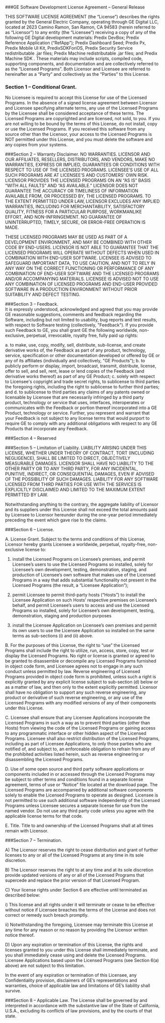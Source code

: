 ###GE Software Development License Agreement – General Release

THIS SOFTWARE LICENSE AGREEMENT (the “License”) describes the rights granted by the General Electric Company, operating through GE Digital LLC, located at 2623 Camino Ramon, San Ramon, CA 94583 (herein referred to as “Licensor”) to any entity (the “Licensee”) receiving a copy of any of the following GE Digital development materials: Predix DevBox; Predix Reference Application (“RefApp”); Predix Dashboard Seed; Predix Px, Predix Mobile UI Kit, PredixSDKForiOS, Predix Security Service redistributable .jar files; Predix Machine redistributable .jar files; and Predix Machine SDK . These materials may include scripts, compiled code, supporting components, and documentation and are collectively referred to as the “Licensed Programs”. Both Licensor and Licensee are referred to hereinafter as a “Party” and collectively as the “Parties” to this License.

### Section 1 – Conditional Grant. 
No Licensee is required to accept this License for use of the Licensed Programs. In the absence of a signed license agreement between Licensor and Licensee specifying alternate terms, any use of the Licensed Programs by the Licensee shall be considered acceptance of these terms.  The Licensed Programs are copyrighted and are licensed, not sold, to you.  If you are not willing to be bound by the terms of this License, do not install, copy or use the Licensed Programs.  If you received this software from any source other than the Licensor, your access to the Licensed Programs is NOT permitted under this License, and you must delete the software and any copies from your systems.

###Section 2 – Warranty Disclaimer. 
NO WARRANTIES. LICENSOR AND OUR AFFILIATES, RESELLERS, DISTRIBUTORS, AND VENDORS, MAKE NO WARRANTIES, EXPRESS OR IMPLIED, GUARANTEES OR CONDITIONS WITH RESPECT TO USE OF THE LICENSED PROGRAMS.  LICENSEE’S USE OF ALL SUCH PROGRAMS ARE AT LICENSEE’S AND CUSTOMERS’ OWN RISK. LICENSOR PROVIDES THE LICENSED PROGRAMS ON AN “AS IS” BASIS “WITH ALL FAULTS” AND “AS AVAILABLE.” LICENSOR DOES NOT GUARANTEE THE ACCURACY OR TIMELINESS OF INFORMATION AVAILABLE FROM, OR PROCESSED BY, THE LICENSED PROGRAMS. TO THE EXTENT PERMITTED UNDER LAW, LICENSOR EXCLUDES ANY IMPLIED WARRANTIES, INCLUDING FOR MERCHANTABILITY, SATISFACTORY QUALITY, FITNESS FOR A PARTICULAR PURPOSE, WORKMANLIKE EFFORT, AND NON-INFRINGEMENT.  NO GUARANTEE OF UNINTERRUPTED, TIMELY, SECURE, OR ERROR-FREE OPERATION IS MADE. 

THESE LICENSED PROGRAMS MAY BE USED AS PART OF A DEVELOPMENT ENVIRONMENT, AND MAY BE COMBINED WITH OTHER CODE BY END-USERS.  LICENSOR IS NOT ABLE TO GUARANTEE THAT THE LICENSED PROGRAMS WILL OPERATE WITHOUT DEFECTS WHEN USED IN COMBINATION WITH END-USER SOFTWARE.  LICENSEE IS ADVISED TO SAFEGUARD IMPORTANT DATA, TO USE CAUTION, AND NOT TO RELY IN ANY WAY ON THE CORRECT FUNCTIONING OR PERFORMANCE OF ANY COMBINATION OF END-USER SOFTWARE AND THE LICENSED PROGRAMS AND/OR ACCOMPANYING MATERIALS.  LICENSEE IS ADVISED NOT TO USE ANY COMBINATION OF LICENSED PROGRAMS AND END-USER PROVIDED SOFTWARE IN A PRODUCTION ENVIRONMENT WITHOUT PRIOR SUITABILITY AND DEFECT TESTING. 

###Section 3 – Feedback.  
It is expressly understood, acknowledged and agreed that you may provide GE reasonable suggestions, comments and feedback regarding the Software, including but not limited to usability, bug reports and test results, with respect to Software testing (collectively, "Feedback"). If you provide such Feedback to GE, you shall grant GE the following worldwide, non-exclusive, perpetual, irrevocable, royalty free, fully paid up rights: 

  a. to make, use, copy, modify, sell, distribute, sub-license, and create derivative works of, the Feedback as part of any product, technology, service, specification or other documentation developed or offered by GE or any of its affiliates (individually and collectively, "GE Products");
  b. to publicly perform or display, import, broadcast, transmit, distribute, license, offer to sell, and sell, rent, lease or lend copies of the Feedback (and derivative works thereof) as part of any GE Product;
  c. solely with respect to Licensee's copyright and trade secret rights, to sublicense to third parties the foregoing rights, including the right to sublicense to further third parties; and 
  d. to sublicense to third parties any claims of any patents owned or licensable by Licensee that are necessarily infringed by a third party product, technology or service that uses, interfaces, interoperates or communicates with the Feedback or portion thereof incorporated into a GE Product, technology or service. Further, you represent and warrant that your Feedback is not subject to any license terms that would purport to require GE to comply with any additional obligations with respect to any GE Products that incorporate any Feedback.

###Section 4 – Reserved 

###Section 5 – Limitation of Liability. 
LIABILITY ARISING UNDER THIS LICENSE, WHETHER UNDER THEORY OF CONTRACT, TORT (INCLUDING NEGLIGENCE), SHALL BE LIMITED TO DIRECT, OBJECTIVELY MEASURABLE DAMAGES. LICENSOR SHALL HAVE NO LIABILITY TO THE OTHER PARTY OR TO ANY THIRD PARTY, FOR ANY INCIDENTAL, PUNITIVE, INDIRECT, OR CONSEQUENTIAL DAMAGES, EVEN IF ADVISED OF THE POSSIBILITY OF SUCH DAMAGES. LIABILITY FOR ANY SOFTWARE LICENSED FROM THIRD PARTIES FOR USE WITH THE SERVICES IS EXPLICILTLY DISCLAIMED AND LIMITED TO THE MAXIMUM EXTENT PERMITTED BY LAW. 

Notwithstanding anything to the contrary, the aggregate liability of Licensor and its suppliers under this License shall not exceed the total amounts paid by Licensee to Licensor hereunder during the one-year period immediately preceding the event which gave rise to the claims. 

###Section 6 – License.

A. License Grant. Subject to the terms and conditions of this License, Licensor hereby grants Licensee a worldwide, perpetual, royalty-free, non-exclusive license to: 

   1. install the Licensed Programs on Licensee’s premises, and permit Licensee’s users to use the Licensed Programs so installed, solely for Licensee’s own development, testing, demonstration, staging, and production of Licensee’s own software that makes use of the Licensed Programs in a way that adds substantial functionality not present in the Licensed Programs (the result, a “Licensee Application”); 

   2. permit Licensee to permit third-party hosts (“Hosts”) to install the Licensee Application on such Hosts’ respective premises on Licensee’s behalf, and permit Licensee’s users to access and use the Licensed Programs so installed, solely for Licensee’s own development, testing, demonstration, staging and production purposes

   3. install the Licensee Application on Licensee’s own premises and permit its own users to use the Licensee Application so installed on the same terms as sub-sections (i) and (ii) above. 

B. For the purposes of this License, the right to “use” the Licensed Programs shall include the right to utilize, run, access, store, copy, test or display the Licensed Programs. No right or license is granted or agreed to be granted to disassemble or decompile any Licensed Programs furnished in object code form, and Licensee agrees not to engage in any such conduct unless permitted by law. Reverse engineering of Licensed Programs provided in object code form is prohibited, unless such a right is explicitly granted by any explicit license subject to sub-section (d) below or as a matter of law, and then only to the extent explicitly permitted.  Licensor shall have no obligation to support any such reverse engineering, any product or derivative of such reverse engineering, or any use of the Licensed Programs with any modified versions of any of their components under this License. 

C. Licensee shall ensure that any Licensee Applications incorporate the Licensed Programs in such a way as to prevent third parties (other than Hosts) from viewing the code of the Licensed Programs or gaining access to any programmatic interface or other hidden aspect of the Licensed Programs.  Licensee shall also restrict distribution of the Licensed Programs, including as part of Licensee Applications, to only those parties who are notified of, and subject to, an enforceable obligation to refrain from any of the prohibited activities listed herein, such as reverse engineering or disassembling the Licensed Programs. 


D. Use of some open source and third party software applications or components included in or accessed through the Licensed Programs may be subject to other terms and conditions found in a separate license agreement, terms of use or “Notice” file located at the download page. The Licensed Programs are accompanied by additional software components solely to enable the Licensed Programs to operate as designed. Licensee is not permitted to use such additional software independently of the Licensed Programs unless Licensee secures a separate license for use from the named vendor.  Do not use any third party code unless you agree with the applicable license terms for that code.

E. Title. Title to and ownership of the Licensed Programs shall at all times remain with Licensor.

###Section 7 – Termination. 

A)	The Licensor reserves the right to cease distribution and grant of further licenses to any or all of the Licensed Programs at any time in its sole discretion.

B)	The Licensor reserves the right to at any time and at its sole discretion provide updated versions of any or all of the Licensed Programs that supercede and replace the prior version of that Licensed Program.

C)	Your license rights under Section 6 are effective until terminated as described below:

i)	This license and all rights under it will terminate or cease to be effective without notice if Licensee breaches the terms of the License and does not correct or remedy such breach promptly.

ii)	Notwithstanding the foregoing, Licensee may terminate this License at any time for any reason or no reason by providing the Licensor written notice thereof.  

D)	Upon any expiration or termination of this License, the rights and licenses granted to you under this License shall immediately terminate, and you shall immediately cease using and delete the Licensed Programs.  Licensee Applications based upon the Licensed Programs (see Section 6(a) above) are not subject to this limitation.  

In the event of any expiration or termination of this Licensee, any Confidentiality provision, disclaimers of GE’s representations and warranties, choice of applicable law and limitations of GE’s liability shall survive.

###Section 8 – Applicable Law. 
The License shall be governed by and interpreted in accordance with the substantive law of the State of California, U.S.A., excluding its conflicts of law provisions, and by the courts of that state. 

